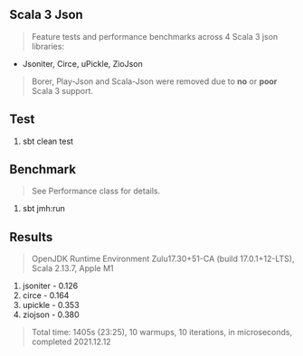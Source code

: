 Scala 3 Json
------------
>Feature tests and performance benchmarks across 4 Scala 3 json libraries:
* Jsoniter, Circe, uPickle, ZioJson
>Borer, Play-Json and Scala-Json were removed due to **no** or **poor** Scala 3 support.

Test
----
1. sbt clean test

Benchmark
---------
>See Performance class for details.
1. sbt jmh:run

Results
-------
>OpenJDK Runtime Environment Zulu17.30+51-CA (build 17.0.1+12-LTS), Scala 2.13.7, Apple M1
1. jsoniter - 0.126
2. circe - 0.164
3. upickle - 0.353
4. ziojson - 0.380
>Total time: 1405s (23:25), 10 warmups, 10 iterations, in microseconds, completed 2021.12.12